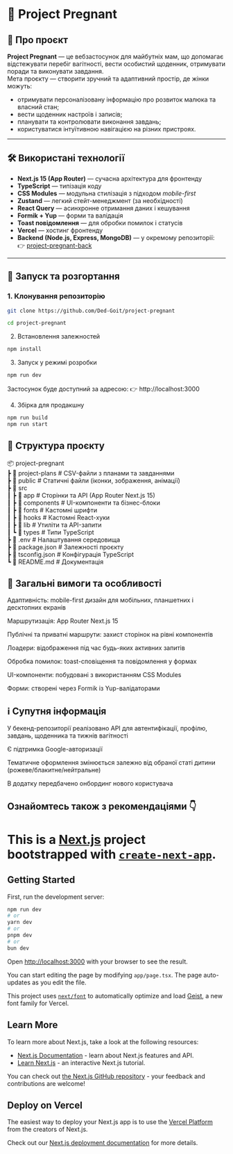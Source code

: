# 🤰 Project Pregnant

## 📖 Про проєкт

**Project Pregnant** — це вебзастосунок для майбутніх мам, що допомагає відстежувати перебіг вагітності, вести особистий щоденник, отримувати поради та виконувати завдання.  
Мета проєкту — створити зручний та адаптивний простір, де жінки можуть:

- отримувати персоналізовану інформацію про розвиток малюка та власний стан;
- вести щоденник настроїв і записів;
- планувати та контролювати виконання завдань;
- користуватися інтуїтивною навігацією на різних пристроях.

---

## 🛠 Використані технології

- **Next.js 15 (App Router)** — сучасна архітектура для фронтенду
- **TypeScript** — типізація коду
- **CSS Modules** — модульна стилізація з підходом _mobile-first_
- **Zustand** — легкий стейт-менеджмент (за необхідності)
- **React Query** — асинхронне отримання даних і кешування
- **Formik + Yup** — форми та валідація
- **Toast повідомлення** — для обробки помилок і статусів
- **Vercel** — хостинг фронтенду
- **Backend (Node.js, Express, MongoDB)** — у окремому репозиторії:  
  👉 [project-pregnant-back](https://github.com/Nickolay1990/project-pregnant-back)

---

## 🚀 Запуск та розгортання

### 1. Клонування репозиторію

```bash
git clone https://github.com/Ded-Goit/project-pregnant
```

```bash
cd project-pregnant
```

2. Встановлення залежностей

```bash
npm install
```

3. Запуск у режимі розробки

```bash
npm run dev
```

Застосунок буде доступний за адресою:
👉 http://localhost:3000

4. Збірка для продакшну

```bash
npm run build
npm run start
```

## 📂 Структура проєкту

📦 project-pregnant  
 ┣ 📂 project-plans # CSV-файли з планами та завданнями  
 ┣ 📂 public # Статичні файли (іконки, зображення, анімації)  
 ┣ 📂 src  
 ┃ ┣ 📂 app # Сторінки та API (App Router Next.js 15)  
 ┃ ┣ 📂 components # UI-компоненти та бізнес-блоки  
 ┃ ┣ 📂 fonts # Кастомні шрифти  
 ┃ ┣ 📂 hooks # Кастомні React-хуки  
 ┃ ┣ 📂 lib # Утиліти та API-запити  
 ┃ ┗ 📂 types # Типи TypeScript  
 ┣ 📜 .env # Налаштування середовища  
 ┣ 📜 package.json # Залежності проєкту  
 ┣ 📜 tsconfig.json # Конфігурація TypeScript  
 ┗ 📜 README.md # Документація

## 📌 Загальні вимоги та особливості

Адаптивність: mobile-first дизайн для мобільних, планшетних і десктопних екранів

Маршрутизація: App Router Next.js 15

Публічні та приватні маршрути: захист сторінок на рівні компонентів

Лоадери: відображення під час будь-яких активних запитів

Обробка помилок: toast-сповіщення та повідомлення у формах

UI-компоненти: побудовані з використанням CSS Modules

Форми: створені через Formik із Yup-валідаторами

## ℹ️ Супутня інформація

У бекенд-репозиторії реалізовано API для автентифікації, профілю, завдань, щоденника та тижнів вагітності

Є підтримка Google-авторизації

Тематичне оформлення змінюється залежно від обраної статі дитини (рожеве/блакитне/нейтральне)

В додатку передбачено онбординг нового користувача

## Ознайомтесь також з рекомендаціями 👇

# This is a [Next.js](https://nextjs.org) project bootstrapped with [`create-next-app`](https://nextjs.org/docs/app/api-reference/cli/create-next-app).

## Getting Started

First, run the development server:

```bash
npm run dev
# or
yarn dev
# or
pnpm dev
# or
bun dev
```

Open [http://localhost:3000](http://localhost:3000) with your browser to see the result.

You can start editing the page by modifying `app/page.tsx`. The page auto-updates as you edit the file.

This project uses [`next/font`](https://nextjs.org/docs/app/building-your-application/optimizing/fonts) to automatically optimize and load [Geist](https://vercel.com/font), a new font family for Vercel.

## Learn More

To learn more about Next.js, take a look at the following resources:

- [Next.js Documentation](https://nextjs.org/docs) - learn about Next.js features and API.
- [Learn Next.js](https://nextjs.org/learn) - an interactive Next.js tutorial.

You can check out [the Next.js GitHub repository](https://github.com/vercel/next.js) - your feedback and contributions are welcome!

## Deploy on Vercel

The easiest way to deploy your Next.js app is to use the [Vercel Platform](https://vercel.com/new?utm_medium=default-template&filter=next.js&utm_source=create-next-app&utm_campaign=create-next-app-readme) from the creators of Next.js.

Check out our [Next.js deployment documentation](https://nextjs.org/docs/app/building-your-application/deploying) for more details.

